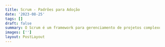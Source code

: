 ```yaml
---
title: Scrum - Padrões para Adoção
date: '2023-08-25'
tags: []
draft: false
summary: O Scrum é um framework para gerenciamento de projetos complexos, sendo um dos métodos ágeis mais populares do mundo.
images: ['']
layout: PostLayout
---
```

